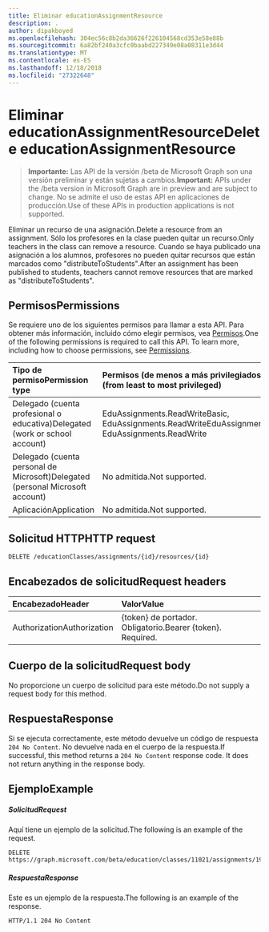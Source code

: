 ```yaml
---
title: Eliminar educationAssignmentResource
description: .
author: dipakboyed
ms.openlocfilehash: 304ec56c8b2da36626f226104568cd353e58e88b
ms.sourcegitcommit: 6a82bf240a3cfc0baabd227349e08a08311e3d44
ms.translationtype: MT
ms.contentlocale: es-ES
ms.lasthandoff: 12/18/2018
ms.locfileid: "27322648"
---
```

# <a name="delete-educationassignmentresource"></a><span data-ttu-id="6ed97-103">Eliminar educationAssignmentResource</span><span class="sxs-lookup"><span data-stu-id="6ed97-103">Delete educationAssignmentResource</span></span>

> <span data-ttu-id="6ed97-104">**Importante:** Las API de la versión /beta de Microsoft Graph son una versión preliminar y están sujetas a cambios.</span><span class="sxs-lookup"><span data-stu-id="6ed97-104">**Important:** APIs under the /beta version in Microsoft Graph are in preview and are subject to change.</span></span> <span data-ttu-id="6ed97-105">No se admite el uso de estas API en aplicaciones de producción.</span><span class="sxs-lookup"><span data-stu-id="6ed97-105">Use of these APIs in production applications is not supported.</span></span>

<span data-ttu-id="6ed97-106">Eliminar un recurso de una asignación.</span><span class="sxs-lookup"><span data-stu-id="6ed97-106">Delete a resource from an assignment.</span></span> <span data-ttu-id="6ed97-107">Sólo los profesores en la clase pueden quitar un recurso.</span><span class="sxs-lookup"><span data-stu-id="6ed97-107">Only teachers in the class can remove a resource.</span></span> <span data-ttu-id="6ed97-108">Cuando se haya publicado una asignación a los alumnos, profesores no pueden quitar recursos que están marcados como "distributeToStudents".</span><span class="sxs-lookup"><span data-stu-id="6ed97-108">After an assignment has been published to students, teachers cannot remove resources that are marked as "distributeToStudents".</span></span>

## <a name="permissions"></a><span data-ttu-id="6ed97-109">Permisos</span><span class="sxs-lookup"><span data-stu-id="6ed97-109">Permissions</span></span>
<span data-ttu-id="6ed97-p103">Se requiere uno de los siguientes permisos para llamar a esta API. Para obtener más información, incluido cómo elegir permisos, vea [Permisos](/graph/permissions-reference).</span><span class="sxs-lookup"><span data-stu-id="6ed97-p103">One of the following permissions is required to call this API. To learn more, including how to choose permissions, see [Permissions](/graph/permissions-reference).</span></span>

|<span data-ttu-id="6ed97-112">Tipo de permiso</span><span class="sxs-lookup"><span data-stu-id="6ed97-112">Permission type</span></span>      | <span data-ttu-id="6ed97-113">Permisos (de menos a más privilegiados)</span><span class="sxs-lookup"><span data-stu-id="6ed97-113">Permissions (from least to most privileged)</span></span>              |
|:--------------------|:---------------------------------------------------------|
|<span data-ttu-id="6ed97-114">Delegado (cuenta profesional o educativa)</span><span class="sxs-lookup"><span data-stu-id="6ed97-114">Delegated (work or school account)</span></span> |  <span data-ttu-id="6ed97-115">EduAssignments.ReadWriteBasic, EduAssignments.ReadWrite</span><span class="sxs-lookup"><span data-stu-id="6ed97-115">EduAssignments.ReadWriteBasic, EduAssignments.ReadWrite</span></span>  |
|<span data-ttu-id="6ed97-116">Delegado (cuenta personal de Microsoft)</span><span class="sxs-lookup"><span data-stu-id="6ed97-116">Delegated (personal Microsoft account)</span></span> |  <span data-ttu-id="6ed97-117">No admitida.</span><span class="sxs-lookup"><span data-stu-id="6ed97-117">Not supported.</span></span>  |
|<span data-ttu-id="6ed97-118">Aplicación</span><span class="sxs-lookup"><span data-stu-id="6ed97-118">Application</span></span> | <span data-ttu-id="6ed97-119">No admitida.</span><span class="sxs-lookup"><span data-stu-id="6ed97-119">Not supported.</span></span> | 

## <a name="http-request"></a><span data-ttu-id="6ed97-120">Solicitud HTTP</span><span class="sxs-lookup"><span data-stu-id="6ed97-120">HTTP request</span></span>
<!-- { "blockType": "ignored" } -->
```http
DELETE /educationClasses/assignments/{id}/resources/{id}

```
## <a name="request-headers"></a><span data-ttu-id="6ed97-121">Encabezados de solicitud</span><span class="sxs-lookup"><span data-stu-id="6ed97-121">Request headers</span></span>
| <span data-ttu-id="6ed97-122">Encabezado</span><span class="sxs-lookup"><span data-stu-id="6ed97-122">Header</span></span>       | <span data-ttu-id="6ed97-123">Valor</span><span class="sxs-lookup"><span data-stu-id="6ed97-123">Value</span></span> |
|:---------------|:--------|
| <span data-ttu-id="6ed97-124">Authorization</span><span class="sxs-lookup"><span data-stu-id="6ed97-124">Authorization</span></span>  | <span data-ttu-id="6ed97-p104">{token} de portador. Obligatorio.</span><span class="sxs-lookup"><span data-stu-id="6ed97-p104">Bearer {token}. Required.</span></span>  |

## <a name="request-body"></a><span data-ttu-id="6ed97-127">Cuerpo de la solicitud</span><span class="sxs-lookup"><span data-stu-id="6ed97-127">Request body</span></span>
<span data-ttu-id="6ed97-128">No proporcione un cuerpo de solicitud para este método.</span><span class="sxs-lookup"><span data-stu-id="6ed97-128">Do not supply a request body for this method.</span></span>


## <a name="response"></a><span data-ttu-id="6ed97-129">Respuesta</span><span class="sxs-lookup"><span data-stu-id="6ed97-129">Response</span></span>
<span data-ttu-id="6ed97-p105">Si se ejecuta correctamente, este método devuelve un código de respuesta `204 No Content`. No devuelve nada en el cuerpo de la respuesta.</span><span class="sxs-lookup"><span data-stu-id="6ed97-p105">If successful, this method returns a `204 No Content` response code. It does not return anything in the response body.</span></span>

## <a name="example"></a><span data-ttu-id="6ed97-132">Ejemplo</span><span class="sxs-lookup"><span data-stu-id="6ed97-132">Example</span></span>
##### <a name="request"></a><span data-ttu-id="6ed97-133">Solicitud</span><span class="sxs-lookup"><span data-stu-id="6ed97-133">Request</span></span>
<span data-ttu-id="6ed97-134">Aquí tiene un ejemplo de la solicitud.</span><span class="sxs-lookup"><span data-stu-id="6ed97-134">The following is an example of the request.</span></span>
<!-- {
  "blockType": "request",
  "name": "delete_educationassignmentresource"
}-->
```http
DELETE https://graph.microsoft.com/beta/education/classes/11021/assignments/19002/resources/22002
```
##### <a name="response"></a><span data-ttu-id="6ed97-135">Respuesta</span><span class="sxs-lookup"><span data-stu-id="6ed97-135">Response</span></span>
<span data-ttu-id="6ed97-136">Este es un ejemplo de la respuesta.</span><span class="sxs-lookup"><span data-stu-id="6ed97-136">The following is an example of the response.</span></span> 


<!-- {
  "blockType": "response",
  "truncated": true
} -->
```http
HTTP/1.1 204 No Content
```

<!-- uuid: 8fcb5dbc-d5aa-4681-8e31-b001d5168d79
2015-10-25 14:57:30 UTC -->
<!-- {
  "type": "#page.annotation",
  "description": "Delete educationAssignmentResource",
  "keywords": "",
  "section": "documentation",
  "tocPath": ""
}-->